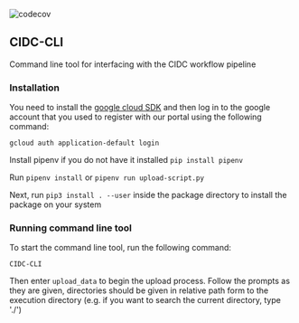 ![codecov](https://codecov.io/gh/dfci/cidc-cli/branch/master/graph/badge.svg])
## CIDC-CLI

Command line tool for interfacing with the CIDC workflow pipeline

### Installation

You need to install the [google cloud SDK](https://cloud.google.com/sdk/install) and then log in to the google account that you used to register with our portal using the
following command:

`gcloud auth application-default login`


Install pipenv if you do not have it installed `pip install pipenv`

Run `pipenv install` or `pipenv run upload-script.py`

Next, run `pip3 install . --user` inside the package directory to install the package on your system

### Running command line tool

To start the command line tool, run the following command:

`CIDC-CLI`

Then enter `upload_data` to begin the upload process. Follow the prompts as they are given, directories should be given in relative path form to the execution directory (e.g. if you want to search the current directory, type './')

